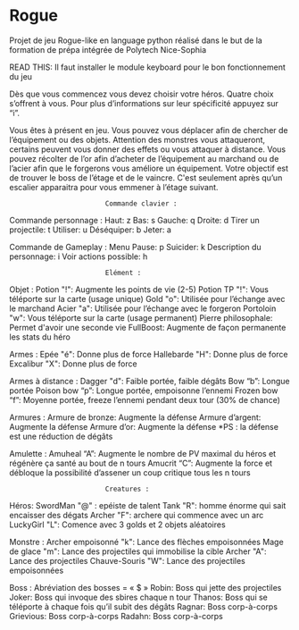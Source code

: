 # Rogue
Projet de jeu Rogue-like en language python réalisé dans le but de la formation de prépa intégrée de Polytech Nice-Sophia

READ THIS:
Il faut installer le module keyboard pour le bon fonctionnement du jeu

Dès que vous commencez vous devez choisir votre héros. Quatre choix s’offrent à vous. Pour plus d’informations sur leur spécificité appuyez sur “i”.

Vous êtes à présent en jeu. Vous pouvez vous déplacer afin de chercher de l’équipement ou des objets. 
Attention des monstres vous attaqueront, certains peuvent vous donner des effets ou vous attaquer à distance. 
Vous pouvez récolter de l’or afin d’acheter de l’équipement au marchand ou de l’acier afin que le forgerons vous améliore un équipement. 
Votre objectif est de trouver le boss de l’étage et de le vaincre. C'est seulement après qu’un escalier apparaitra pour vous emmener à l’étage suivant. 

 
                            Commande clavier :
Commande personnage :
    Haut:       z
    Bas:        s
    Gauche:     q
    Droite:	    d
    Tirer un projectile: t
    Utiliser:	u
    Déséquiper:	b
    Jeter:      a

Commande de Gameplay :
    Menu Pause:     p
    Suicider:       k
    Description du personnage:	i
    Voir actions possible:  h


                            Elément :
Objet :
    Potion "!":             Augmente les points de vie (2-5)
    Potion TP "!":	        Vous téléporte sur la carte (usage unique)
    Gold "o":               Utilisée pour l’échange avec le marchand
    Acier "a":              Utilisée pour l’échange avec le forgeron
    Portoloin "w":          Vous téléporte sur la carte (usage permanent)
    Pierre philosophale:    Permet d'avoir une seconde vie 
    FullBoost:              Augmente de façon permanente les stats du héro

Armes :
    Epée "é":           Donne plus de force
    Hallebarde "H":     Donne plus de force
    Excalibur "X":      Donne plus de force

Armes à distance :
    Dagger "d":     Faible portée, faible dégâts
    Bow “b”:        Longue portée
    Poison bow “p”:	Longue portée, empoisonne l’ennemi
    Frozen bow “f”:	Moyenne portée, freeze l’ennemi pendant deux tour (30% de chance)

Armures :
    Armure de bronze:   Augmente la défense
    Armure d’argent:	Augmente la défense
    Armure d’or:        Augmente la défense
*PS : la défense est une réduction de dégâts 


Amulette :
    Amuheal “A”:    Augmente le nombre de PV maximal du héros et régénère ça santé au bout de n tours
    Amucrit “C”:    Augmente la force et débloque la possibilité d’assener un coup critique tous les n tours



                            Creatures :

Héros:
    SwordMan "@" :  epéiste de talent
    Tank "R":       homme énorme qui sait encaisser des dégats
    Archer "F":     archere qui commence avec un arc
    LuckyGirl "L":  Comence avec 3 golds et 2 objets aléatoires

Monstre :
    Archer empoisonné "k":  Lance des flèches empoisonnées
    Mage de glace "m":      Lance des projectiles qui immobilise la cible
    Archer "A":             Lance des projectiles
    Chauve-Souris "W":      Lance des projectiles empoisonnées

Boss :
Abréviation des bosses = « $ »
    Robin:      Boss qui jette des projectiles
    Joker:      Boss qui invoque des sbires chaque n tour
    Thanos: 	Boss qui se téléporte à chaque fois qu’il subit des dégâts 
    Ragnar:	    Boss corp-à-corps
    Grievious:	Boss corp-à-corps
    Radahn:	    Boss corp-à-corps
